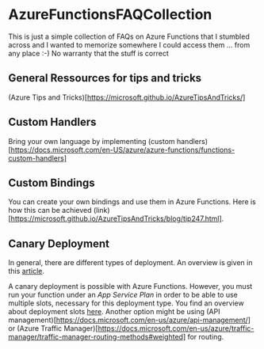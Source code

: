 # AzureFunctionsFAQCollection
This is just a simple collection of FAQs on Azure Functions that I stumbled across and I wanted to memorize somewhere I could access them ... from any place :-)
No warranty that the stuff is correct

## General Ressources for tips and tricks
(Azure Tips and Tricks)[https://microsoft.github.io/AzureTipsAndTricks/]

## Custom Handlers
Bring your own language by implementing (custom handlers)[https://docs.microsoft.com/en-US/azure/azure-functions/functions-custom-handlers]

## Custom Bindings
You can create your own bindings and use them in Azure Functions. Here is how this can be achieved (link)[https://microsoft.github.io/AzureTipsAndTricks/blog/tip247.html].

## Canary Deployment
In general, there are different types of deployment. An overview is given in this [article](https://azure.microsoft.com/de-de/blog/deployment-strategies-defined/).

A canary deployment is possible with Azure Functions. However, you must run your function under an *App Service Plan* in order to be able to use multiple slots, necessary for this deployment type. You find an overview about deployment slots [here](https://docs.microsoft.com/en-US/azure/azure-functions/functions-deployment-slots).
Another option might be using (API management)[https://docs.microsoft.com/en-us/azure/api-management/] or (Azure Traffic Manager)[https://docs.microsoft.com/en-us/azure/traffic-manager/traffic-manager-routing-methods#weighted] for routing.
